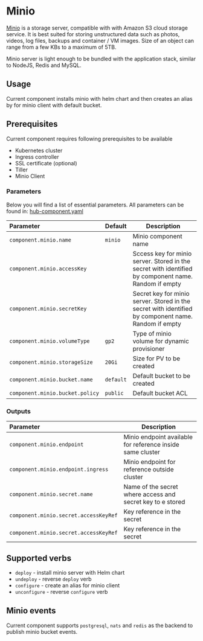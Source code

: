 # Minio

[Minio](https://github.com/minio/minio) is a storage server, compatible with with Amazon S3 cloud storage service. It is best suited for storing unstructured data such as photos, videos, log files, backups and container / VM images. Size of an object can range from a few KBs to a maximum of 5TB.

Minio server is light enough to be bundled with the application stack, similar to NodeJS, Redis and MySQL.

## Usage

Current component installs minio with helm chart and then creates an alias by for minio client with default bucket.

## Prerequisites

Current component requires following prerequisites to be available
* Kubernetes cluster
* Ingress controller
* SSL certificate (optional)
* Tiller
* Minio Client

### Parameters

Below you will find a list of essential parameters. All parameters can be found in: [hub-component.yaml](https://github.com/agilestacks/components/blob/master/minio/hub-component.yaml)

| Parameter | Default | Description  |
|:----------|---------|-----|
| `component.minio.name` | `minio` | Minio component name |
| `component.minio.accessKey` | <empty> | Sccess key for minio server. Stored in the secret with identified by component name. Random if empty |
| `component.minio.secretKey` | <empty> | Secret key for minio server. Stored in the secret with identified by component name. Random if empty |
| `component.minio.volumeType` | `gp2` | Type of minio volume for dynamic provisioner |
| `component.minio.storageSize` | `20Gi` | Size for PV to be created |
| `component.minio.bucket.name` | `default` | Default bucket to be created |
| `component.minio.bucket.policy` | `public` | Default bucket ACL |

### Outputs

| Parameter | Description  |
|:----------|-----|
| `component.minio.endpoint` | Minio endpoint available for reference inside same cluster |
| `component.minio.endpoint.ingress` | Minio endpoint for reference outside cluster |
| `component.minio.secret.name` | Name of the secret where access and secret key to e stored |
| `component.minio.secret.accessKeyRef` | Key reference in the secret |
| `component.minio.secret.accessKeyRef` | Key reference in the secret |

## Supported verbs

* `deploy` - install minio server with Helm chart
* `undeploy` - reverse `deploy` verb
* `configure` - create an alias for minio client
* `unconfigure` - reverse `configure` verb

## Minio events 

Current component supports `postgresql`, `nats` and `redis` as the backend to publish minio bucket events.
